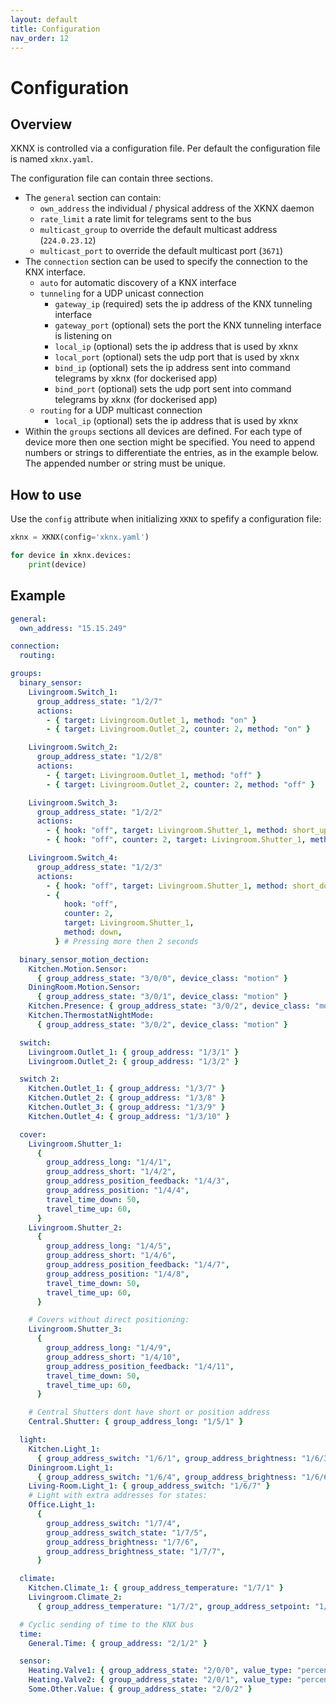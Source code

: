 ```yaml
---
layout: default
title: Configuration
nav_order: 12
---
```


# Configuration

## Overview

XKNX is controlled via a configuration file. Per default the configuration file is named `xknx.yaml`.

The configuration file can contain three sections.

- The `general` section can contain:
  - `own_address` the individual / physical address of the XKNX daemon
  - `rate_limit` a rate limit for telegrams sent to the bus
  - `multicast_group` to override the default multicast address (`224.0.23.12`)
  - `multicast_port` to override the default multicast port (`3671`)
- The `connection` section can be used to specify the connection to the KNX interface.
  - `auto` for automatic discovery of a KNX interface
  - `tunneling` for a UDP unicast connection
    - `gateway_ip` (required) sets the ip address of the KNX tunneling interface
    - `gateway_port` (optional) sets the port the KNX tunneling interface is listening on
    - `local_ip` (optional) sets the ip address that is used by xknx
    - `local_port` (optional) sets the udp port that is used by xknx
    - `bind_ip` (optional) sets the ip address sent into command telegrams by xknx (for dockerised app)
    - `bind_port` (optional) sets the udp port sent into command telegrams by xknx (for dockerised app)
  - `routing` for a UDP multicast connection
    - `local_ip` (optional) sets the ip address that is used by xknx
- Within the `groups` sections all devices are defined. For each type of device more then one section might be specified. You need to append numbers or strings to differentiate the entries, as in the example below. The appended number or string must be unique.

## How to use

Use the `config` attribute when initializing `XKNX` to spefify a configuration file:

```python
xknx = XKNX(config='xknx.yaml')

for device in xknx.devices:
    print(device)
```

## [](#header-2)Example

```yaml
general:
  own_address: "15.15.249"

connection:
  routing:

groups:
  binary_sensor:
    Livingroom.Switch_1:
      group_address_state: "1/2/7"
      actions:
        - { target: Livingroom.Outlet_1, method: "on" }
        - { target: Livingroom.Outlet_2, counter: 2, method: "on" }

    Livingroom.Switch_2:
      group_address_state: "1/2/8"
      actions:
        - { target: Livingroom.Outlet_1, method: "off" }
        - { target: Livingroom.Outlet_2, counter: 2, method: "off" }

    Livingroom.Switch_3:
      group_address_state: "1/2/2"
      actions:
        - { hook: "off", target: Livingroom.Shutter_1, method: short_up }
        - { hook: "off", counter: 2, target: Livingroom.Shutter_1, method: up } # Pressing more then 2 seconds

    Livingroom.Switch_4:
      group_address_state: "1/2/3"
      actions:
        - { hook: "off", target: Livingroom.Shutter_1, method: short_down }
        - {
            hook: "off",
            counter: 2,
            target: Livingroom.Shutter_1,
            method: down,
          } # Pressing more then 2 seconds

  binary_sensor_motion_dection:
    Kitchen.Motion.Sensor:
      { group_address_state: "3/0/0", device_class: "motion" }
    DiningRoom.Motion.Sensor:
      { group_address_state: "3/0/1", device_class: "motion" }
    Kitchen.Presence: { group_address_state: "3/0/2", device_class: "motion" }
    Kitchen.ThermostatNightMode:
      { group_address_state: "3/0/2", device_class: "motion" }

  switch:
    Livingroom.Outlet_1: { group_address: "1/3/1" }
    Livingroom.Outlet_2: { group_address: "1/3/2" }

  switch 2:
    Kitchen.Outlet_1: { group_address: "1/3/7" }
    Kitchen.Outlet_2: { group_address: "1/3/8" }
    Kitchen.Outlet_3: { group_address: "1/3/9" }
    Kitchen.Outlet_4: { group_address: "1/3/10" }

  cover:
    Livingroom.Shutter_1:
      {
        group_address_long: "1/4/1",
        group_address_short: "1/4/2",
        group_address_position_feedback: "1/4/3",
        group_address_position: "1/4/4",
        travel_time_down: 50,
        travel_time_up: 60,
      }
    Livingroom.Shutter_2:
      {
        group_address_long: "1/4/5",
        group_address_short: "1/4/6",
        group_address_position_feedback: "1/4/7",
        group_address_position: "1/4/8",
        travel_time_down: 50,
        travel_time_up: 60,
      }

    # Covers without direct positioning:
    Livingroom.Shutter_3:
      {
        group_address_long: "1/4/9",
        group_address_short: "1/4/10",
        group_address_position_feedback: "1/4/11",
        travel_time_down: 50,
        travel_time_up: 60,
      }

    # Central Shutters dont have short or position address
    Central.Shutter: { group_address_long: "1/5/1" }

  light:
    Kitchen.Light_1:
      { group_address_switch: "1/6/1", group_address_brightness: "1/6/3" }
    Diningroom.Light_1:
      { group_address_switch: "1/6/4", group_address_brightness: "1/6/6" }
    Living-Room.Light_1: { group_address_switch: "1/6/7" }
    # Light with extra addresses for states:
    Office.Light_1:
      {
        group_address_switch: "1/7/4",
        group_address_switch_state: "1/7/5",
        group_address_brightness: "1/7/6",
        group_address_brightness_state: "1/7/7",
      }

  climate:
    Kitchen.Climate_1: { group_address_temperature: "1/7/1" }
    Livingroom.Climate_2:
      { group_address_temperature: "1/7/2", group_address_setpoint: "1/7/3" }

  # Cyclic sending of time to the KNX bus
  time:
    General.Time: { group_address: "2/1/2" }

  sensor:
    Heating.Valve1: { group_address_state: "2/0/0", value_type: "percent" }
    Heating.Valve2: { group_address_state: "2/0/1", value_type: "percent" }
    Some.Other.Value: { group_address_state: "2/0/2" }
```
